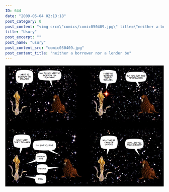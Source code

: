 ```yaml
---
ID: 644
date: "2009-05-04 02:13:18"
post_category: 0
post_content: "<img src=\"comics/comic050409.jpg\" title=\"neither a borrower nor a lender be\" />"
title: "Usury"
post_excerpt: ""
post_name: "usury"
post_content_src: "comic050409.jpg"
post_content_title: "neither a borrower nor a lender be"
---
```



[![neither a borrower nor a lender be](/comics-hi-res/comic050409.jpg)](/comics-hi-res/comic050409.jpg "neither a borrower nor a lender be")
